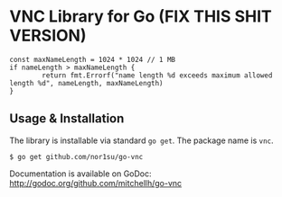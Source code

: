 # VNC Library for Go (FIX THIS SHIT VERSION)
```
const maxNameLength = 1024 * 1024 // 1 MB
if nameLength > maxNameLength {
		return fmt.Errorf("name length %d exceeds maximum allowed length %d", nameLength, maxNameLength)
}
```

## Usage & Installation

The library is installable via standard `go get`. The package name is `vnc`.

```
$ go get github.com/nor1su/go-vnc
```

Documentation is available on GoDoc: http://godoc.org/github.com/mitchellh/go-vnc
